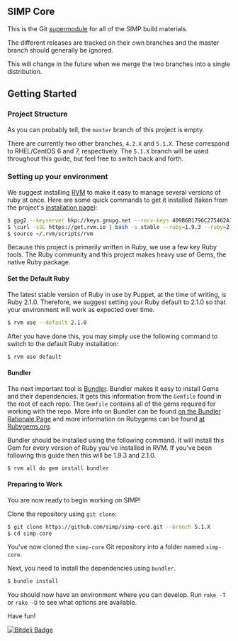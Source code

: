 ## SIMP Core

This is the Git [supermodule](https://git-scm.com/book/en/v2/Git-Tools-Submodules)
for all of the SIMP build materials.

The different releases are tracked on their own branches and the master branch
should generally be ignored.

This will change in the future when we merge the two branches into a single
distribution.

## Getting Started

### Project Structure

As you can probably tell, the `master` branch of this project is empty.

There are currently two other branches, `4.2.X` and `5.1.X`. These correspond
to RHEL/CentOS 6 and 7, respectively. The `5.1.X` branch will be used
throughout this guide, but feel free to switch back and forth.

### Setting up your environment

We suggest installing [RVM](https://rvm.io) to make it easy to manage several
versions of ruby at once. Here are some quick commands to get it installed
(taken from the project's [installation page](https://rvm.io/rvm/install)):

```bash
$ gpg2 --keyserver hkp://keys.gnupg.net --recv-keys 409B6B1796C275462A1703113804BB82D39DC0E3
$ \curl -sSL https://get.rvm.io | bash -s stable --ruby=1.9.3 --ruby=2.1.0
$ source ~/.rvm/scripts/rvm
```

Because this project is primarily written in Ruby, we use a few key Ruby tools.
The Ruby community and this project makes heavy use of Gems, the native Ruby
package.

#### Set the Default Ruby

The latest stable version of Ruby in use by Puppet, at the time of writing, is
Ruby 2.1.0. Therefore, we suggest setting your Ruby default to 2.1.0 so that
your environment will work as expected over time.

```bash
$ rvm use --default 2.1.0
```

After you have done this, you may simply use the following command to switch to
the default Ruby installation:

```bash
$ rvm use default
```

#### Bundler

The next important tool is [Bundler](http://bundler.io/). Bundler makes it easy
to install Gems and their dependencies. It gets this information from the
`Gemfile` found in the root of each repo. The `Gemfile` contains all of the
gems required for working with the repo.  More info on Bundler can be
found [on the Bundler Rationale Page](http://bundler.io/rationale.html) and
more information on Rubygems can be found
[at Rubygems.org](http://guides.rubygems.org/what-is-a-gem/).

Bundler should be installed using the following command. It will install this
Gem for every version of Ruby you've installed in RVM. If you've been following
this guide then this will be 1.9.3 and 2.1.0.

```bash
$ rvm all do gem install bundler
```

#### Preparing to Work

You are now ready to begin working on SIMP!

Clone the repository using `git clone`:

```bash
$ git clone https://github.com/simp/simp-core.git --branch 5.1.X
$ cd simp-core
```

You've now cloned the `simp-core` Git repository into a folder named `simp-core`.

Next, you need to install the dependencies using `bundler`.

```bash
$ bundle install
```

You should now have an environment where you can develop. Run `rake -T` or
`rake -D` to see what options are available.

Have fun!


[![Bitdeli Badge](https://d2weczhvl823v0.cloudfront.net/simp/simp-core/trend.png)](https://bitdeli.com/free "Bitdeli Badge")

